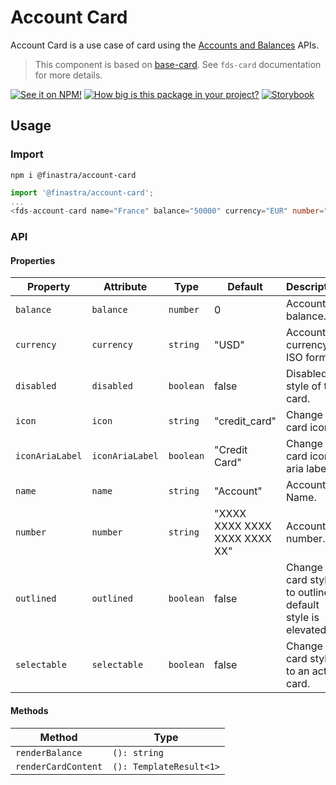 # Account Card

Account Card is a use case of card using the [Accounts and Balances](https://developer.fusionfabric.cloud/api/corporate-accounteinfo-me-v1-831cb09d-cc10-4772-8ed5-8a6b72ec8e01/docs#operation/getAccountsForCustomerUser) APIs.

> This component is based on [base-card](./src/base-card.ts). See `fds-card` documentation for more details.

[![See it on NPM!](https://img.shields.io/npm/v/@finastra/account-card?style=for-the-badge)](https://www.npmjs.com/package/@finastra/account-card)
[![How big is this package in your project?](https://img.shields.io/bundlephobia/minzip/@finastra/account-card?style=for-the-badge)](https://bundlephobia.com/result?p=@finastra/account-card')
[![Storybook](https://shields.io/badge/-Play%20with%20this%20web%20component-2a0481?logo=storybook&style=for-the-badge)](https://finastra.github.io/finastra-design-system/?path=/story/components-account-card--default)

## Usage

### Import

```
npm i @finastra/account-card
```

```ts
import '@finastra/account-card';
...
<fds-account-card name="France" balance="50000" currency="EUR" number="DE89 3704 0044 0532 0130 00"></fds-account-card>
```


### API
<!-- DOC -->
#### Properties

| Property        | Attribute       | Type      | Default                       | Description                                      |
|-----------------|-----------------|-----------|-------------------------------|--------------------------------------------------|
| `balance`       | `balance`       | `number`  | 0                             | Account balance.                                 |
| `currency`      | `currency`      | `string`  | "USD"                         | Account currency ISO format.                     |
| `disabled`      | `disabled`      | `boolean` | false                         | Disabled style of the card.                      |
| `icon`          | `icon`          | `string`  | "credit_card"                 | Change card icon.                                |
| `iconAriaLabel` | `iconAriaLabel` | `boolean` | "Credit Card"                 | Change the card icon aria label.                 |
| `name`          | `name`          | `string`  | "Account"                     | Account Name.                                    |
| `number`        | `number`        | `string`  | "XXXX XXXX XXXX XXXX XXXX XX" | Account number.                                  |
| `outlined`      | `outlined`      | `boolean` | false                         | Change the card style to outlined, default style is elevated. |
| `selectable`    | `selectable`    | `boolean` | false                         | Change the card style to an action card.         |

#### Methods

| Method              | Type                    |
|---------------------|-------------------------|
| `renderBalance`     | `(): string`            |
| `renderCardContent` | `(): TemplateResult<1>` |
<!-- /DOC -->